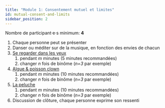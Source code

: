 ```yaml
---
title: "Module 1: Consentement mutuel et limites"
id: mutual-consent-and-limits
sidebar_position: 2
---
```


Nombre de participant·e·s minimum: **4**

1. Chaque personne peut se présenter
1. Danser ou méditer sur de la musique, en fonction des envies de chacun
1. [Se regarder dans les yeux](practice/exercices/look-into-eyes.md)
    1. pendant *m* minutes (5 minutes recommandées)
    1. changer *n* fois de binôme (*n=3* par exemple)
1. [Algue & poisson clown](practice/exercices/seaweed-clownfish.md)
    1. pendant *m* minutes (10 minutes recommandées)
    1. changer *n* fois de binôme (*n=3* par exemple)
1. [La peluche](practice/exercices/plush.md)
    1. pendant *m* minutes (10 minutes recommandées)
    1. changer *n* fois de binôme (*n=3* par exemple)
1. Discussion de clôture, chaque personne exprime son ressenti
